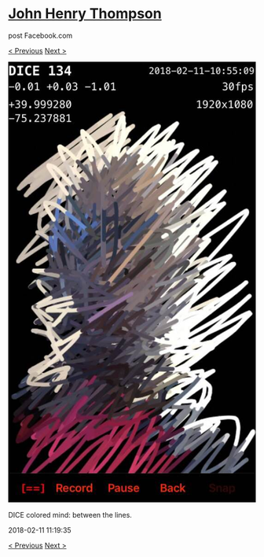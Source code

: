# [John Henry Thompson](../README.md)
post Facebook.com

[< Previous](2018-02-13-1.md) [Next >](2018-02-10-1.md)

[![](../media/2018-02-11/Timeline-Photos-DICE-colored-mind-between-the-lines.jpg)](../README.md)

DICE colored mind: between the lines.

2018-02-11 11:19:35

[< Previous](2018-02-13-1.md) [Next >](2018-02-10-1.md)
